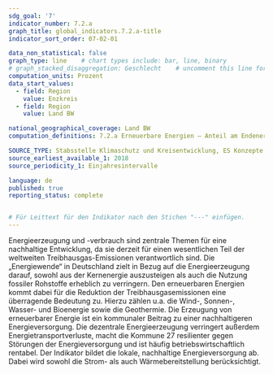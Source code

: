 ```yaml
---
sdg_goal: '7'
indicator_number: 7.2.a
graph_title: global_indicators.7.2.a-title 
indicator_sort_order: 07-02-01

data_non_statistical: false
graph_type: line    # chart types include: bar, line, binary
# graph_stacked_disaggregation: Geschlecht    # uncomment this line for stacked bars. eplace "Geschlecht" with the field of aggregation.
computation_units: Prozent
data_start_values:
  - field: Region
    value: Enzkreis
  - field: Region
    value: Land BW

national_geographical_coverage: Land BW
computation_definitions: 7.2.a Erneuerbare Energien – Anteil am Endenergieverbrauch [%] <br> 7.2.b Erneuerbare Energien – Zubaurate [%] <br> 7.2.c Erneuerbare Energien – Installierte Leistung [MW]

SOURCE_TYPE: Stabsstelle Klimaschutz und Kreisentwicklung, ES Konzepte
source_earliest_available_1: 2018
source_periodicity_1: Einjahresintervalle

language: de   
published: true
reporting_status: complete


# Für Leittext für den Indikator nach den Stichen "---" einfügen.
---
```


Energieerzeugung und -verbrauch sind zentrale Themen für eine nachhaltige Entwicklung, da sie derzeit für einen wesentlichen Teil der weltweiten Treibhausgas-Emissionen verantwortlich sind. Die „Energiewende“ in Deutschland zielt in Bezug auf die Energieerzeugung darauf, sowohl aus der Kernenergie auszusteigen als auch die Nutzung fossiler Rohstoffe erheblich zu verringern. Den erneuerbaren Energien kommt dabei für die Reduktion der Treibhausgasemissionen eine überragende Bedeutung zu. Hierzu zählen u.a. die Wind-, Sonnen-, Wasser- und Bioenergie sowie die Geothermie.
Die Erzeugung von erneuerbarer Energie ist ein kommunaler Beitrag zu einer nachhaltigeren Energieversorgung. Die dezentrale Energieerzeugung verringert außerdem Energietransportverluste, macht die Kommune
27
resilienter gegen Störungen der Energieversorgung und ist häufig betriebswirtschaftlich rentabel.
Der Indikator bildet die lokale, nachhaltige Energieversorgung ab. Dabei wird sowohl die Strom- als auch Wärmebereitstellung berücksichtigt.